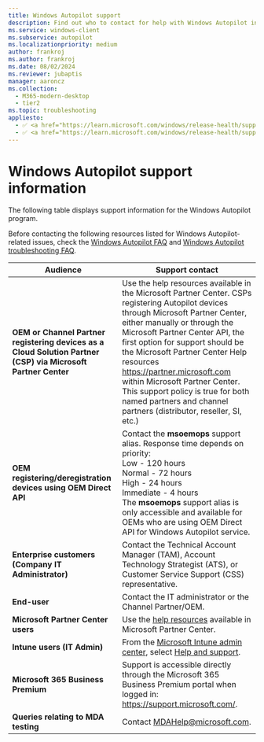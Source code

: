 ```yaml
---
title: Windows Autopilot support
description: Find out who to contact for help with Windows Autopilot installation.
ms.service: windows-client
ms.subservice: autopilot
ms.localizationpriority: medium
author: frankroj
ms.author: frankroj
ms.date: 08/02/2024
ms.reviewer: jubaptis
manager: aaroncz
ms.collection:
  - M365-modern-desktop
  - tier2
ms.topic: troubleshooting
appliesto:
  - ✅ <a href="https://learn.microsoft.com/windows/release-health/supported-versions-windows-client" target="_blank">Windows 11</a>
  - ✅ <a href="https://learn.microsoft.com/windows/release-health/supported-versions-windows-client" target="_blank">Windows 10</a>
---
```


# Windows Autopilot support information

The following table displays support information for the Windows Autopilot program.

Before contacting the following resources listed for Windows Autopilot-related issues, check the [Windows Autopilot FAQ](faq.yml) and [Windows Autopilot troubleshooting FAQ](troubleshooting-faq.yml).

| **Audience**   |   **Support contact**     |
|------------|---------------------------------------|
| **OEM or Channel Partner registering devices as a Cloud Solution Partner (CSP) via Microsoft Partner Center**| Use the help resources available in the Microsoft Partner Center. CSPs registering Autopilot devices through Microsoft Partner Center, either manually or through the Microsoft Partner Center API, the first option for support should be the Microsoft Partner Center Help resources <https://partner.microsoft.com> within Microsoft Partner Center. This support policy is true for both named partners and channel partners (distributor, reseller, SI, etc.)  |
| **OEM registering/deregistration devices using OEM Direct API**| Contact the **msoemops** support alias. Response time depends on priority: <br>Low - 120 hours <br>Normal - 72 hours <br>High - 24 hours <br>Immediate - 4 hours <br> The **msoemops** support alias is only accessible and available for OEMs who are using OEM Direct API for Windows Autopilot service.|
| **Enterprise customers (Company IT Administrator)** | Contact the Technical Account Manager (TAM), Account Technology Strategist (ATS), or Customer Service Support (CSS) representative. |
| **End-user** | Contact the IT administrator or the Channel Partner/OEM. |
| **Microsoft Partner Center users** | Use the [help resources](https://partner.microsoft.com/support) available in Microsoft Partner Center. |
| **Intune users (IT Admin)**| From the [Microsoft Intune admin center](https://go.microsoft.com/fwlink/?linkid=2109431), select [Help and support](https://intune.microsoft.com/#blade/Microsoft_Intune_DeviceSettings/TenantAdminMenu/helpSupport). |
| **Microsoft 365 Business Premium** | Support is accessible directly through the Microsoft 365 Business Premium portal when logged in:  <https://support.microsoft.com/>. |
| **Queries relating to MDA testing** | Contact <MDAHelp@microsoft.com>. |
